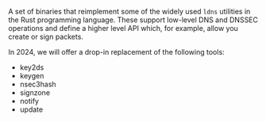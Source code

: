 A set of binaries that reimplement some of the widely used `ldns` utilities
in the Rust programming language. These support low-level DNS and DNSSEC
operations and define a higher level API which, for example, allow you create
or sign packets.

In 2024, we will offer a drop-in replacement of the following tools:

- key2ds
- keygen
- nsec3hash  
- signzone  
- notify  
- update
